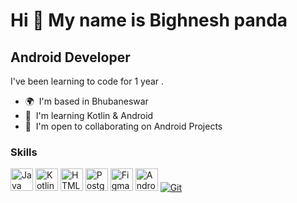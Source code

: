 Hi 👋 My name is Bighnesh panda
===============================

Android Developer
-----------------

I've been learning to code for 1 year .

*   🌍  I'm based in Bhubaneswar
*   🧠  I'm learning Kotlin & Android
*   🤝  I'm open to collaborating on Android Projects
### Skills
<p align="left">
                                <a href="https://www.oracle.com/java/" target="_blank" rel="noreferrer"><img src="https://raw.githubusercontent.com/danielcranney/readme-generator/main/public/icons/skills/java-colored.svg" width="36" height="36" alt="Java" /></a>
                                <a href="https://kotlinlang.org/" target="_blank" rel="noreferrer"><img src="https://img.icons8.com/external-tal-revivo-color-tal-revivo/36/000000/external-kotlin-a-cross-platform-statically-typed-general-purpose-programming-language-with-type-inference-logo-color-tal-revivo.png" width="36" height="36" alt="Kotlin" /></a>
                                <a href="https://developer.mozilla.org/en-US/docs/Glossary/HTML5" target="_blank" rel="noreferrer"><img src="https://raw.githubusercontent.com/danielcranney/readme-generator/main/public/icons/skills/html5-colored.svg" width="36" height="36" alt="HTML5" /></a>
<!--                                 <a href="https://www.w3.org/TR/CSS/#css" target="_blank" rel="noreferrer"><img src="https://raw.githubusercontent.com/danielcranney/readme-generator/main/public/icons/skills/css3-colored.svg" width="36" height="36" alt="CSS3" /></a> -->
                                <a href="https://www.postgresql.org/" target="_blank" rel="noreferrer"><img src="https://raw.githubusercontent.com/danielcranney/readme-generator/main/public/icons/skills/postgresql-colored.svg" width="36" height="36" alt="PostgreSQL" /></a>
<!--                                 <a href="https://firebase.google.com/" target="_blank" rel="noreferrer"><img src="https://raw.githubusercontent.com/danielcranney/readme-generator/main/public/icons/skills/firebase-colored.svg" width="36" height="36" alt="Firebase" /></a> -->
                                <a href="https://www.figma.com/" target="_blank" rel="noreferrer"><img src="https://raw.githubusercontent.com/danielcranney/readme-generator/main/public/icons/skills/figma-colored.svg" width="36" height="36" alt="Figma" /></a>
                                <a href="https://developer.android.com/studio" target="_blank" rel="noreferrer"><img src="https://img.icons8.com/color/36/000000/android-studio--v1.png" width="36" height="36" alt="Android studio" /></a>
                                   <a href="https://developer.android.com/studio" target="_blank" rel="noreferrer"><img src="https://img.icons8.com/color/36/undefined/git.png" alt="Git" /></a>
                                 <!-- <a target="_blank" href="https://icons8.com/icon/EgOU93v1DHjU/android-studio">Android Studio icon by Icons8</a> --->
                                 </p>
                    
<!---
bighnesh86/bighnesh86 is a ✨ special ✨ repository because its `README.md` (this file) appears on your GitHub profile.
You can click the Preview link to take a look at your changes.
--->
